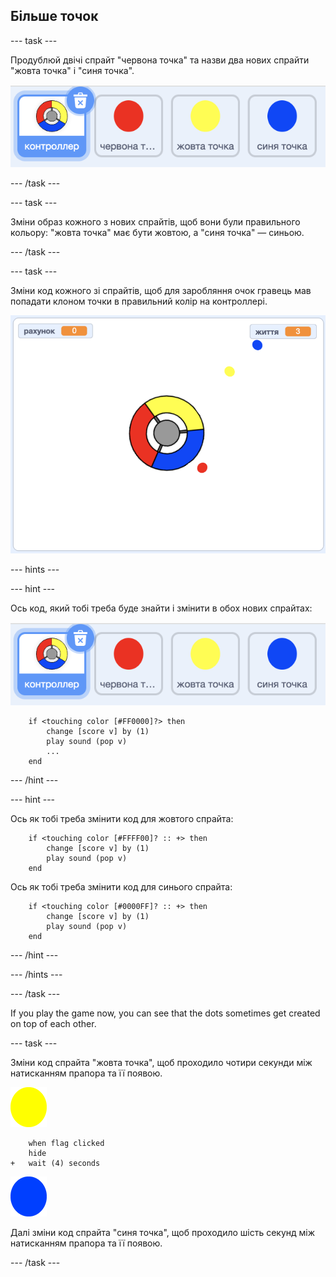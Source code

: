 ## Більше точок

\--- task \---

Продублюй двічі спрайт "червона точка" та назви два нових спрайти "жовта точка" і "синя точка".

![знімок екрана](images/dots-more-dots.png)

\--- /task \---

\--- task \---

Зміни образ кожного з нових спрайтів, щоб вони були правильного кольору: "жовта точка" має бути жовтою, а "синя точка" — синьою.

\--- /task \---

\--- task \---

Зміни код кожного зі спрайтів, щоб для заробляння очок гравець мав попадати клоном точки в правильний колір на контроллері.

![знімок екрана](images/dots-all-test.png)

\--- hints \---

\--- hint \---

Ось код, який тобі треба буде знайти і змінити в обох нових спрайтах:

![знімок екрана](images/dots-more-dots.png)

```blocks3
    if <touching color [#FF0000]?> then
        change [score v] by (1)
        play sound (pop v)
        ...
    end
```

\--- /hint \---

\--- hint \---

Ось як тобі треба змінити код для жовтого спрайта:

```blocks3
    if <touching color [#FFFF00]? :: +> then
        change [score v] by (1)
        play sound (pop v)
    end
```

Ось як тобі треба змінити код для синього спрайта:

```blocks3
    if <touching color [#0000FF]? :: +> then
        change [score v] by (1)
        play sound (pop v)
    end
```

\--- /hint \---

\--- /hints \---

\--- /task \---

If you play the game now, you can see that the dots sometimes get created on top of each other.

\--- task \---

Зміни код спрайта "жовта точка", щоб проходило чотири секунди між натисканням прапора та її появою.

![Жовта точка](images/yellow-sprite.png)

```blocks3
    when flag clicked
    hide
+   wait (4) seconds
```

![Синя точка](images/blue-sprite.png)

Далі зміни код спрайта "синя точка", щоб проходило шість секунд між натисканням прапора та її появою.

\--- /task \---